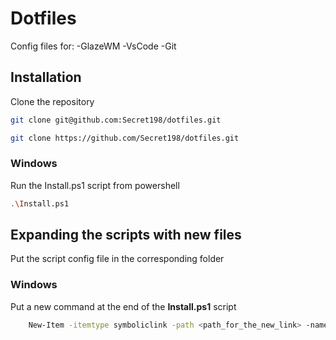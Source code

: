 # Dotfiles

Config files for:
    -GlazeWM
    -VsCode
    -Git

## Installation
Clone the repository
```sh
git clone git@github.com:Secret198/dotfiles.git
```

```sh
git clone https://github.com/Secret198/dotfiles.git
```

### Windows
Run the Install.ps1 script from powershell
```sh
.\Install.ps1
```

## Expanding the scripts with new files
Put the script config file in the corresponding folder

### Windows
Put a new command at the end of the **Install.ps1** script
```sh
    New-Item -itemtype symboliclink -path <path_for_the_new_link> -name <name_of_the_new_link> -value <path_to_originial_file>
```